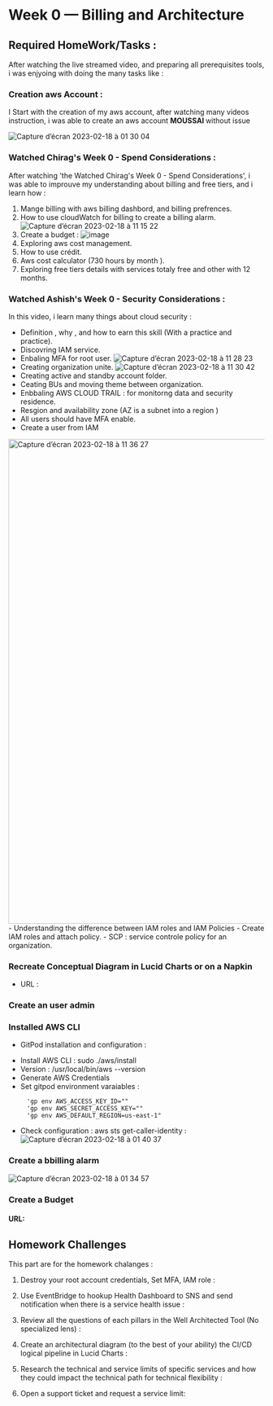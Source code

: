 # Week 0 — Billing and Architecture
 


## Required HomeWork/Tasks : 

After watching the live streamed video, and preparing all prerequisites tools, i was enjyoing with doing the many tasks like : 


### Creation aws Account : 

I Start with the creation of my aws account, after watching many videos instruction, i was able to create an aws account <strong> MOUSSAI </strong> without issue 

![Capture d’écran 2023-02-18 à 01 30 04](https://user-images.githubusercontent.com/11331502/219821097-8b150eff-c502-4ed4-9035-09ce85d1aeb1.png)


### Watched Chirag's Week 0 - Spend Considerations : 

After watching 'the Watched Chirag's Week 0 - Spend Considerations', i was able to improuve my understanding about billing and free tiers, and i learn how : 

1. Mange billing with aws billing dashbord, and billing prefrences.
2. How to use cloudWatch for billing to create a billing alarm.
![Capture d’écran 2023-02-18 à 11 15 22](https://user-images.githubusercontent.com/11331502/219854960-267d6a79-2c25-42cb-bd01-17239f7fc80c.png)
3. Create a budget : 
![image](https://user-images.githubusercontent.com/11331502/219855044-a092f0e6-9b8d-439d-b405-fdbbf3021ea0.png)
4. Exploring aws cost management.
5. How to use crédit.
6. Aws cost calculator (730 hours by month ).
7. Exploring free tiers details with services totaly free and other with 12 months.


### Watched Ashish's Week 0 - Security Considerations : 

In this video, i learn many things about cloud security : 
- Definition , why , and how to earn this skill (With a practice and practice).
- Discovring IAM service. 
- Enbaling MFA for root user.
![Capture d’écran 2023-02-18 à 11 28 23](https://user-images.githubusercontent.com/11331502/219855527-73e11ff3-0f4e-48ac-bba5-079223b1fd71.png)
- Creating organization unite.
![Capture d’écran 2023-02-18 à 11 30 42](https://user-images.githubusercontent.com/11331502/219855613-4f1687c1-4b2b-4bdd-85a4-c1f87c4089b1.png)
- Creating active and standby account folder.
- Ceating BUs and moving theme between organization.
- Enbbaling AWS CLOUD TRAIL : for monitorng data and security residence.
- Resgion and availability zone (AZ is a subnet into a region )
- All users should have MFA enable.
- Create a user from IAM
<img width="952" alt="Capture d’écran 2023-02-18 à 11 36 27" src="https://user-images.githubusercontent.com/11331502/219855831-57e07698-6ab9-4334-a473-039664262d0f.png">
- Understanding the difference between IAM roles and IAM Policies 
- Create IAM roles and attach policy.
- SCP : service controle policy for an organization.


### Recreate Conceptual Diagram in Lucid Charts or on a Napkin
 
 - URL :  


### Create an user admin


### Installed AWS CLI 
- GitPod installation and configuration : 
 * Install AWS CLI : sudo ./aws/install
 * Version : /usr/local/bin/aws --version
 * Generate AWS Credentials
 * Set gitpod environment varaiables : 
 ```
      'gp env AWS_ACCESS_KEY_ID=""
      'gp env AWS_SECRET_ACCESS_KEY=""
      'gp env AWS_DEFAULT_REGION=us-east-1"
  ```
      
* Check configuration : aws sts get-caller-identity : 
![Capture d’écran 2023-02-18 à 01 40 37](https://user-images.githubusercontent.com/11331502/219821803-6ece54a8-2a64-4f64-90da-ef74d39d331e.png)


### Create a bbilling alarm

![Capture d’écran 2023-02-18 à 01 34 57](https://user-images.githubusercontent.com/11331502/219821474-c9eea919-7c67-4477-b7cf-62cccdfd42e8.png)

### Create a Budget

####  URL: 





##  Homework Challenges
 This part are for the homework chalanges : 

1. Destroy your root account credentials, Set MFA, IAM role : 



2. Use EventBridge to hookup Health Dashboard to SNS and send notification when there is a service health issue : 



3. Review all the questions of each pillars in the Well Architected Tool (No specialized lens) : 



4. Create an architectural diagram (to the best of your ability) the CI/CD logical pipeline in Lucid Charts : 



5. Research the technical and service limits of specific services and how they could impact the technical path for technical flexibility : 



6. Open a support ticket and request a service limit: 
